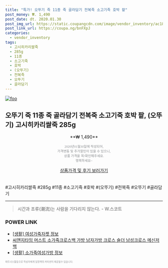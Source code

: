 ```yaml
--- 
title: "특가! 오뚜기 죽 11종 죽 골라담기 전복죽 소고기죽 호박 팥" 
post_money: ₩. 1,490 
post_date: dt. 2020.01.30 
post_img_url: https://static.coupangcdn.com/image/vendor_inventory/ac18/de13dd24f34c68b9f3bea37f25da82e43eb4ac0846867c21fa9819f623d3.jpg 
post_link_url: https://coupa.ng/bnFXpJ 
categories: 
  - vendor_inventory 
tags: 
  - 고시히카리쌀죽 
  - 285g 
  - 11종 
  - 소고기죽 
  - 호박 
  - (오뚜기) 
  - 전복죽 
  - 오뚜기 
  - 골라담기 
--- 
```

[![foo](https://static.coupangcdn.com/image/vendor_inventory/ac18/de13dd24f34c68b9f3bea37f25da82e43eb4ac0846867c21fa9819f623d3.jpg)](https://coupa.ng/bnFXpJ) 

## 오뚜기 죽 11종 죽 골라담기 전복죽 소고기죽 호박 팥, (오뚜기) 고시히카리쌀죽 285g 
<p style="text-align: center;">**₩ 1,490**</p> 
<p style="text-align: center;"><span style="color: #898c8f; font-family: Georgia,Times,serif; font-size: 0.75em;">2020년01월30일에 작성되어, <br>가격변동 및 추가할인이 있을 수 있으니,<br> 상품 가격을 꼭!확인해주세요.<br>행복하세요~</span> 
</p>	 
<div markdown="0" style="text-align: center;"><a href="https://coupa.ng/bnFXpJ" class="btn btn--success">상품가격 및 후기 보러가기</a></div> 
<br><br> 
  #고시히카리쌀죽 #285g #11종 #소고기죽 #호박 #(오뚜기) #전복죽 #오뚜기 #골라담기 
<hr> 

> 시간과 조류(潮流)는 사람을 기다리지 않는다. - W.스코트 


### POWER LINK

* <a href="https://blog.naver.com/santokki14/221770941136" target="_blank"> [생활] 여성가죽자켓 정보 </a>
* <a href="https://blog.naver.com/sakai111/221783630944" target="_blank">씨앤지타임 머스트 소가죽크로스백 가방 남자가방 크로스 숄더 남성크로스 메신저백</a>
* <a href="https://blog.naver.com/sakai111/221760735107" target="_blank"> [생활] 소가죽여성가방 정보 </a>

<span style="color: #898c8f; font-family: Georgia,Times,serif; font-size: 0.55em;">파트너스활동으로 작성자에게 일정액의 커미션이 제공될수 있습니다.</span> 
